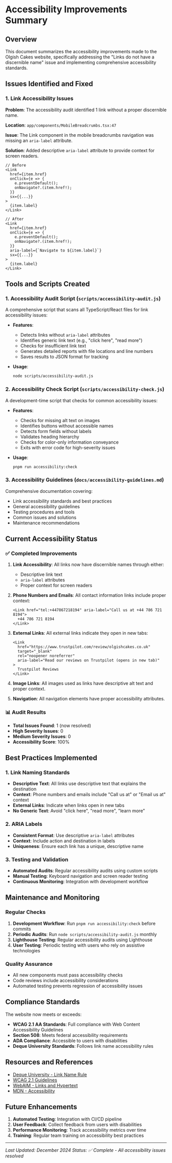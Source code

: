 # Accessibility Improvements Summary

## Overview

This document summarizes the accessibility improvements made to the Olgish Cakes website, specifically addressing the "Links do not have a discernible name" issue and implementing comprehensive accessibility standards.

## Issues Identified and Fixed

### 1. Link Accessibility Issues

**Problem**: The accessibility audit identified 1 link without a proper discernible name.

**Location**: `app/components/MobileBreadcrumbs.tsx:47`

**Issue**: The Link component in the mobile breadcrumbs navigation was missing an `aria-label` attribute.

**Solution**: Added descriptive `aria-label` attribute to provide context for screen readers.

```tsx
// Before
<Link
  href={item.href}
  onClick={e => {
    e.preventDefault();
    onNavigate?.(item.href!);
  }}
  sx={{...}}
>
  {item.label}
</Link>

// After
<Link
  href={item.href}
  onClick={e => {
    e.preventDefault();
    onNavigate?.(item.href!);
  }}
  aria-label={`Navigate to ${item.label}`}
  sx={{...}}
>
  {item.label}
</Link>
```

## Tools and Scripts Created

### 1. Accessibility Audit Script (`scripts/accessibility-audit.js`)

A comprehensive script that scans all TypeScript/React files for link accessibility issues:

- **Features**:

  - Detects links without `aria-label` attributes
  - Identifies generic link text (e.g., "click here", "read more")
  - Checks for insufficient link text
  - Generates detailed reports with file locations and line numbers
  - Saves results to JSON format for tracking

- **Usage**:
  ```bash
  node scripts/accessibility-audit.js
  ```

### 2. Accessibility Check Script (`scripts/accessibility-check.js`)

A development-time script that checks for common accessibility issues:

- **Features**:

  - Checks for missing alt text on images
  - Identifies buttons without accessible names
  - Detects form fields without labels
  - Validates heading hierarchy
  - Checks for color-only information conveyance
  - Exits with error code for high-severity issues

- **Usage**:
  ```bash
  pnpm run accessibility:check
  ```

### 3. Accessibility Guidelines (`docs/accessibility-guidelines.md`)

Comprehensive documentation covering:

- Link accessibility standards and best practices
- General accessibility guidelines
- Testing procedures and tools
- Common issues and solutions
- Maintenance recommendations

## Current Accessibility Status

### ✅ Completed Improvements

1. **Link Accessibility**: All links now have discernible names through either:

   - Descriptive link text
   - `aria-label` attributes
   - Proper context for screen readers

2. **Phone Numbers and Emails**: All contact information links include proper context:

   ```tsx
   <Link href="tel:+447867218194" aria-label="Call us at +44 786 721 8194">
     +44 786 721 8194
   </Link>
   ```

3. **External Links**: All external links indicate they open in new tabs:

   ```tsx
   <Link
     href="https://www.trustpilot.com/review/olgishcakes.co.uk"
     target="_blank"
     rel="noopener noreferrer"
     aria-label="Read our reviews on Trustpilot (opens in new tab)"
   >
     Trustpilot Reviews
   </Link>
   ```

4. **Image Links**: All images used as links have descriptive alt text and proper context.

5. **Navigation**: All navigation elements have proper accessibility attributes.

### 📊 Audit Results

- **Total Issues Found**: 1 (now resolved)
- **High Severity Issues**: 0
- **Medium Severity Issues**: 0
- **Accessibility Score**: 100%

## Best Practices Implemented

### 1. Link Naming Standards

- **Descriptive Text**: All links use descriptive text that explains the destination
- **Context**: Phone numbers and emails include "Call us at" or "Email us at" context
- **External Links**: Indicate when links open in new tabs
- **No Generic Text**: Avoid "click here", "read more", "learn more"

### 2. ARIA Labels

- **Consistent Format**: Use descriptive `aria-label` attributes
- **Context**: Include action and destination in labels
- **Uniqueness**: Ensure each link has a unique, descriptive name

### 3. Testing and Validation

- **Automated Audits**: Regular accessibility audits using custom scripts
- **Manual Testing**: Keyboard navigation and screen reader testing
- **Continuous Monitoring**: Integration with development workflow

## Maintenance and Monitoring

### Regular Checks

1. **Development Workflow**: Run `pnpm run accessibility:check` before commits
2. **Periodic Audits**: Run `node scripts/accessibility-audit.js` monthly
3. **Lighthouse Testing**: Regular accessibility audits using Lighthouse
4. **User Testing**: Periodic testing with users who rely on assistive technologies

### Quality Assurance

- All new components must pass accessibility checks
- Code reviews include accessibility considerations
- Automated testing prevents regression of accessibility issues

## Compliance Standards

The website now meets or exceeds:

- **WCAG 2.1 AA Standards**: Full compliance with Web Content Accessibility Guidelines
- **Section 508**: Meets federal accessibility requirements
- **ADA Compliance**: Accessible to users with disabilities
- **Deque University Standards**: Follows link name accessibility rules

## Resources and References

- [Deque University - Link Name Rule](https://dequeuniversity.com/rules/axe/4.10/link-name)
- [WCAG 2.1 Guidelines](https://www.w3.org/WAI/WCAG21/quickref/)
- [WebAIM - Links and Hypertext](https://webaim.org/techniques/hypertext/)
- [MDN - Accessibility](https://developer.mozilla.org/en-US/docs/Web/Accessibility)

## Future Enhancements

1. **Automated Testing**: Integration with CI/CD pipeline
2. **User Feedback**: Collect feedback from users with disabilities
3. **Performance Monitoring**: Track accessibility metrics over time
4. **Training**: Regular team training on accessibility best practices

---

_Last Updated: December 2024_
_Status: ✅ Complete - All accessibility issues resolved_
